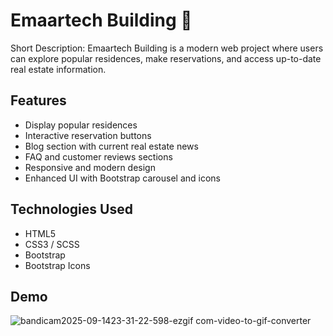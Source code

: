 # Emaartech Building 🏢

Short Description: Emaartech Building is a modern web project where users can explore popular residences, make reservations, and access up-to-date real estate information.

## Features
- Display popular residences
- Interactive reservation buttons
- Blog section with current real estate news
- FAQ and customer reviews sections
- Responsive and modern design
- Enhanced UI with Bootstrap carousel and icons

## Technologies Used
- HTML5
- CSS3 / SCSS
- Bootstrap 
- Bootstrap Icons


## Demo

![bandicam2025-09-1423-31-22-598-ezgif com-video-to-gif-converter](https://github.com/user-attachments/assets/cd59cd32-40cb-493e-857a-dfd7a70b097a)



